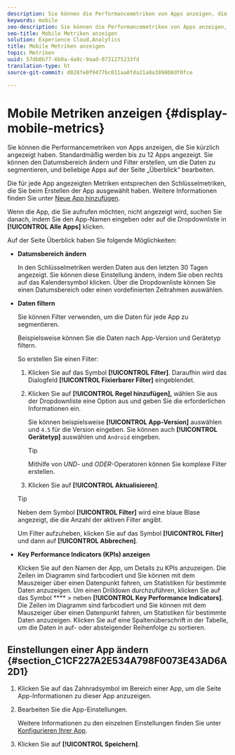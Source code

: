 ```yaml
---
description: Sie können die Performancemetriken von Apps anzeigen, die Sie kürzlich angezeigt haben. Standardmäßig werden bis zu 12 Apps angezeigt. Sie können den Datumsbereich ändern und Filter erstellen, um die Daten zu segmentieren, und beliebige Apps auf der Seite „Überblick“ bearbeiten.
keywords: mobile
seo-description: Sie können die Performancemetriken von Apps anzeigen, die Sie kürzlich angezeigt haben. Standardmäßig werden bis zu 12 Apps angezeigt. Sie können den Datumsbereich ändern und Filter erstellen, um die Daten zu segmentieren, und beliebige Apps auf der Seite „Überblick“ bearbeiten.
seo-title: Mobile Metriken anzeigen
solution: Experience Cloud,Analytics
title: Mobile Metriken anzeigen
topic: Metriken
uuid: 57db0b77-6b0a-4a0c-9aad-0731275233fd
translation-type: ht
source-git-commit: d028fe0f9477bc011aa8fda21a0a389808df0fce

---
```



# Mobile Metriken anzeigen {#display-mobile-metrics}

Sie können die Performancemetriken von Apps anzeigen, die Sie kürzlich angezeigt haben. Standardmäßig werden bis zu 12 Apps angezeigt. Sie können den Datumsbereich ändern und Filter erstellen, um die Daten zu segmentieren, und beliebige Apps auf der Seite „Überblick“ bearbeiten.

Die für jede App angezeigten Metriken entsprechen den Schlüsselmetriken, die Sie beim Erstellen der App ausgewählt haben. Weitere Informationen finden Sie unter [Neue App hinzufügen](/help/using/manage-apps/t-new-app.md).

Wenn die App, die Sie aufrufen möchten, nicht angezeigt wird, suchen Sie danach, indem Sie den App-Namen eingeben oder auf die Dropdownliste in **[!UICONTROL Alle Apps]** klicken.

Auf der Seite Überblick haben Sie folgende Möglichkeiten:

* **Datumsbereich ändern**

   In den Schlüsselmetriken werden Daten aus den letzten 30 Tagen angezeigt. Sie können diese Einstellung ändern, indem Sie oben rechts auf das Kalendersymbol klicken. Über die Dropdownliste können Sie einen Datumsbereich oder einen vordefinierten Zeitrahmen auswählen.

* **Daten filtern**

   Sie können Filter verwenden, um die Daten für jede App zu segmentieren.

   Beispielsweise können Sie die Daten nach App-Version und Gerätetyp filtern.

   So erstellen Sie einen Filter:

   1. Klicken Sie auf das Symbol **[!UICONTROL Filter]**. Daraufhin wird das Dialogfeld **[!UICONTROL Fixierbarer Filter]** eingeblendet.
   1. Klicken Sie auf **[!UICONTROL Regel hinzufügen],** wählen Sie aus der Dropdownliste eine Option aus und geben Sie die erforderlichen Informationen ein.

      Sie können beispielsweise **[!UICONTROL App-Version]** auswählen und `4.5` für die Version eingeben. Sie können auch **[!UICONTROL Gerätetyp]** auswählen und `Android` eingeben.

      >[!TIP]
      >
      >Mithilfe von *UND*- und *ODER*-Operatoren können Sie komplexe Filter erstellen.

   1. Klicken Sie auf **[!UICONTROL Aktualisieren]**.
   >[!TIP]
   >
   >Neben dem Symbol **[!UICONTROL Filter]** wird eine blaue Blase angezeigt, die die Anzahl der aktiven Filter angibt.

   Um Filter aufzuheben, klicken Sie auf das Symbol **[!UICONTROL Filter]** und dann auf **[!UICONTROL Abbrechen]**.

* **Key Performance Indicators (KPIs) anzeigen**

   Klicken Sie auf den Namen der App, um Details zu KPIs anzuzeigen. Die Zeilen im Diagramm sind farbcodiert und Sie können mit dem Mauszeiger über einen Datenpunkt fahren, um Statistiken für bestimmte Daten anzuzeigen. Um einen Drilldown durchzuführen, klicken Sie auf das Symbol **** &gt; neben **[!UICONTROL Key Performance Indicators]**. Die Zeilen im Diagramm sind farbcodiert und Sie können mit dem Mauszeiger über einen Datenpunkt fahren, um Statistiken für bestimmte Daten anzuzeigen. Klicken Sie auf eine Spaltenüberschrift in der Tabelle, um die Daten in auf- oder absteigender Reihenfolge zu sortieren.

## Einstellungen einer App ändern {#section_C1CF227A2E534A798F0073E43AD6A2D1}

1. Klicken Sie auf das Zahnradsymbol im Bereich einer App, um die Seite App-Informationen zu dieser App anzuzeigen.
1. Bearbeiten Sie die App-Einstellungen.

   Weitere Informationen zu den einzelnen Einstellungen finden Sie unter [Konfigurieren Ihrer App](/help/using/c-manage-app-settings/c-mob-confg-app/c-mob-confg-app.md).

1. Klicken Sie auf **[!UICONTROL Speichern]**.
